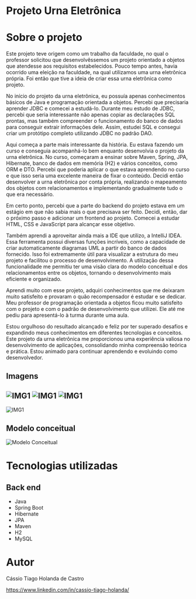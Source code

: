 # Projeto Urna Eletrônica

# Sobre o projeto

Este projeto teve origem como um trabalho da faculdade, no qual o professor solicitou que desenvolvêssemos um projeto orientado a objetos que atendesse aos requisitos estabelecidos. Pouco tempo antes, havia ocorrido uma eleição na faculdade, na qual utilizamos uma urna eletrônica própria. Foi então que tive a ideia de criar essa urna eletrônica como projeto.

No início do projeto da urna eletrônica, eu possuía apenas conhecimentos básicos de Java e programação orientada a objetos. Percebi que precisaria aprender JDBC e comecei a estudá-lo. Durante meu estudo de JDBC, percebi que seria interessante não apenas copiar as declarações SQL prontas, mas também compreender o funcionamento do banco de dados para conseguir extrair informações dele. Assim, estudei SQL e consegui criar um protótipo completo utilizando JDBC no padrão DAO.

Aqui começa a parte mais interessante da história. Eu estava fazendo um curso e conseguia acompanhá-lo bem enquanto desenvolvia o projeto da urna eletrônica. No curso, começaram a ensinar sobre Maven, Spring, JPA, Hibernate, banco de dados em memória (H2) e vários conceitos, como ORM e DTO. Percebi que poderia aplicar o que estava aprendendo no curso e que isso seria uma excelente maneira de fixar o conteúdo. Decidi então desenvolver a urna eletrônica por conta própria, realizando o mapeamento dos objetos com relacionamentos e implementando gradualmente tudo o que era necessário.

Em certo ponto, percebi que a parte do backend do projeto estava em um estágio em que não sabia mais o que precisava ser feito. Decidi, então, dar o próximo passo e adicionar um frontend ao projeto. Comecei a estudar HTML, CSS e JavaScript para alcançar esse objetivo.

Também aprendi a aproveitar ainda mais a IDE que utilizo, a IntelliJ IDEA. Essa ferramenta possui diversas funções incríveis, como a capacidade de criar automaticamente diagramas UML a partir do banco de dados fornecido. Isso foi extremamente útil para visualizar a estrutura do meu projeto e facilitou o processo de desenvolvimento. A utilização dessa funcionalidade me permitiu ter uma visão clara do modelo conceitual e dos relacionamentos entre os objetos, tornando o desenvolvimento mais eficiente e organizado.

Aprendi muito com esse projeto, adquiri conhecimentos que me deixaram muito satisfeito e provaram o quão recompensador é estudar e se dedicar. Meu professor de programação orientada a objetos ficou muito satisfeito com o projeto e com o padrão de desenvolvimento que utilizei. Ele até me pediu para apresentá-lo à turma durante uma aula.

Estou orgulhoso do resultado alcançado e feliz por ter superado desafios e expandindo meus conhecimentos em diferentes tecnologias e conceitos. Este projeto da urna eletrônica me proporcionou uma experiência valiosa no desenvolvimento de aplicações, consolidando minha compreensão teórica e prática. Estou animado para continuar aprendendo e evoluindo como desenvolvedor.
## Imagens
![IMG1](https://github.com/slnntk/Projeto-UrnaEletronica/blob/main/imgs/Screenshot_1.png)
![IMG1](https://github.com/slnntk/Projeto-UrnaEletronica/blob/main/imgs/Screenshot_2.png)
![IMG1](https://github.com/slnntk/Projeto-UrnaEletronica/blob/main/imgs/Screenshot_3.png)
-
![IMG1](https://github.com/slnntk/Projeto-UrnaEletronica/blob/main/imgs/Screenshot_4.png)


## Modelo conceitual
![Modelo Conceitual](https://github.com/slnntk/Urna/blob/main/imgs/urnaeletronica.png)

# Tecnologias utilizadas
## Back end

- Java
- Spring Boot
- Hibernate
- JPA 
- Maven
- H2
- MySQL

# Autor

Cássio Tiago Holanda de Castro

https://www.linkedin.com/in/cassio-tiago-holanda/

